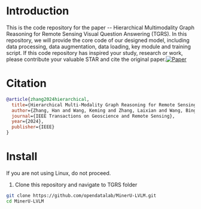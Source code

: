 # Introduction
This is the code repository for the paper -- Hierarchical Multimodality Graph Reasoning for Remote Sensing Visual Question Answering (TGRS). In this repository, we will provide the core code of our designed model, including data processing, data augmentation, data loading, key module and training script. If this code repository has inspired your study, research or work, please contribute your valuable STAR and cite the original paper.[![Paper](https://img.shields.io/badge/Paper-IEEE-green)](https://ieeexplore.ieee.org/abstract/document/10771709)

# Citation
```bibtex
@article{zhang2024hierarchical,
  title={Hierarchical Multi-Modality Graph Reasoning for Remote Sensing Visual Question Answering},
  author={Zhang, Han and Wang, Keming and Zhang, Laixian and Wang, Bingshu and Li, Xuelong},
  journal={IEEE Transactions on Geoscience and Remote Sensing},
  year={2024},
  publisher={IEEE}
}
```

# Install
If you are not using Linux, do not proceed.

1. Clone this repository and navigate to TGRS folder
```bash
git clone https://github.com/opendatalab/MinerU-LVLM.git
cd MinerU-LVLM
```


